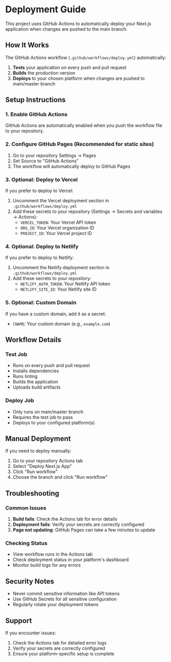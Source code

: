 # Deployment Guide

This project uses GitHub Actions to automatically deploy your Next.js application when changes are pushed to the main branch.

## How It Works

The GitHub Actions workflow (`.github/workflows/deploy.yml`) automatically:

1. **Tests** your application on every push and pull request
2. **Builds** the production version
3. **Deploys** to your chosen platform when changes are pushed to main/master branch

## Setup Instructions

### 1. Enable GitHub Actions

GitHub Actions are automatically enabled when you push the workflow file to your repository.

### 2. Configure GitHub Pages (Recommended for static sites)

1. Go to your repository Settings → Pages
2. Set Source to "GitHub Actions"
3. The workflow will automatically deploy to GitHub Pages

### 3. Optional: Deploy to Vercel

If you prefer to deploy to Vercel:

1. Uncomment the Vercel deployment section in `.github/workflows/deploy.yml`
2. Add these secrets to your repository (Settings → Secrets and variables → Actions):
   - `VERCEL_TOKEN`: Your Vercel API token
   - `ORG_ID`: Your Vercel organization ID
   - `PROJECT_ID`: Your Vercel project ID

### 4. Optional: Deploy to Netlify

If you prefer to deploy to Netlify:

1. Uncomment the Netlify deployment section in `.github/workflows/deploy.yml`
2. Add these secrets to your repository:
   - `NETLIFY_AUTH_TOKEN`: Your Netlify API token
   - `NETLIFY_SITE_ID`: Your Netlify site ID

### 5. Optional: Custom Domain

If you have a custom domain, add it as a secret:
- `CNAME`: Your custom domain (e.g., `example.com`)

## Workflow Details

### Test Job
- Runs on every push and pull request
- Installs dependencies
- Runs linting
- Builds the application
- Uploads build artifacts

### Deploy Job
- Only runs on main/master branch
- Requires the test job to pass
- Deploys to your configured platform(s)

## Manual Deployment

If you need to deploy manually:

1. Go to your repository Actions tab
2. Select "Deploy Next.js App"
3. Click "Run workflow"
4. Choose the branch and click "Run workflow"

## Troubleshooting

### Common Issues

1. **Build fails**: Check the Actions tab for error details
2. **Deployment fails**: Verify your secrets are correctly configured
3. **Page not updating**: GitHub Pages can take a few minutes to update

### Checking Status

- View workflow runs in the Actions tab
- Check deployment status in your platform's dashboard
- Monitor build logs for any errors

## Security Notes

- Never commit sensitive information like API tokens
- Use GitHub Secrets for all sensitive configuration
- Regularly rotate your deployment tokens

## Support

If you encounter issues:
1. Check the Actions tab for detailed error logs
2. Verify your secrets are correctly configured
3. Ensure your platform-specific setup is complete
